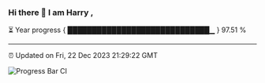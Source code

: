 ### Hi there 👋 I am Harry , 

⏳ Year progress { █████████████████████████████▁ } 97.51 %

---

⏰ Updated on Fri, 22 Dec 2023 21:29:22 GMT

![Progress Bar CI](https://github.com/duykhang68/duykhang68/workflows/Progress%20Bar%20CI/badge.svg)
